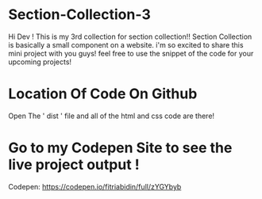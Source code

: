 # Section-Collection-3
Hi Dev ! This is my 3rd collection for section collection!! Section Collection is basically a small component on a website. i'm so excited to share this mini project with you guys! feel free to use the snippet of the code for your upcoming projects!

<h1> Location Of Code On Github </h2>

Open The ' dist ' file and all of the html and css code are there!

<h1> Go to my Codepen Site to see the live project output ! </h1>

Codepen: https://codepen.io/fitriabidin/full/zYGYbyb
